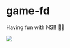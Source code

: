 # game-fd
Having fun with NS!! 🎉🎉


![](https://drive.google.com/open?id=0B75EegyXcu_YWnpnVUV2VG9pb0E)
